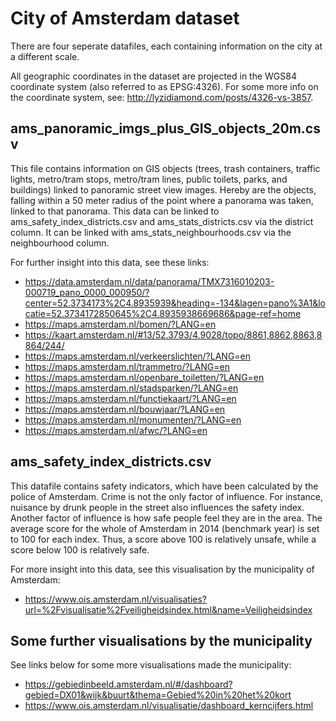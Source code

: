 # City of Amsterdam dataset

There are four seperate datafiles, each containing information on the city at a different scale.

All geographic coordinates in the dataset are projected in the WGS84 coordinate system (also referred to as EPSG:4326). 
For some more info on the coordinate system, see: http://lyzidiamond.com/posts/4326-vs-3857.

## ams_panoramic_imgs_plus_GIS_objects_20m.csv

This file contains information on GIS objects (trees, trash containers, traffic lights, metro/tram stops, metro/tram lines, public toilets, parks, and buildings) linked to panoramic street view images. Hereby are the objects, falling within a 50 meter radius of the point where a panorama was taken, linked to that panorama. This data can be linked to ams_safety_index_districts.csv and ams_stats_districts.csv via the district column. It can be linked with ams_stats_neighbourhoods.csv via the neighbourhood column.

For further insight into this data, see these links:
* https://data.amsterdam.nl/data/panorama/TMX7316010203-000719_pano_0000_000950/?center=52.3734173%2C4.8935939&heading=-134&lagen=pano%3A1&locatie=52.3734172850645%2C4.8935938669686&page-ref=home
* https://maps.amsterdam.nl/bomen/?LANG=en
* https://kaart.amsterdam.nl/#13/52.3793/4.9028/topo/8861,8862,8863,8864/244/
* https://maps.amsterdam.nl/verkeerslichten/?LANG=en
* https://maps.amsterdam.nl/trammetro/?LANG=en
* https://maps.amsterdam.nl/openbare_toiletten/?LANG=en
* https://maps.amsterdam.nl/stadsparken/?LANG=en
* https://maps.amsterdam.nl/functiekaart/?LANG=en
* https://maps.amsterdam.nl/bouwjaar/?LANG=en
* https://maps.amsterdam.nl/monumenten/?LANG=en
* https://maps.amsterdam.nl/afwc/?LANG=en

## ams_safety_index_districts.csv

This datafile contains safety indicators, which have been calculated by the police of Amsterdam. Crime is not the only factor of influence. For instance, nuisance by drunk people in the street also influences the safety index. Another factor of influence is how safe people feel they are in the area. The average score for the whole of Amsterdam in 2014 (benchmark year) is set to 100 for each index. Thus, a score above 100 is relatively unsafe, while a score below 100 is relatively safe.

For more insight into this data, see this visualisation by the municipality of Amsterdam:
* https://www.ois.amsterdam.nl/visualisaties?url=%2Fvisualisatie%2Fveiligheidsindex.html&name=Veiligheidsindex

## Some further visualisations by the municipality

See links below for some more visualisations made the municipality:
* https://gebiedinbeeld.amsterdam.nl/#/dashboard?gebied=DX01&wijk&buurt&thema=Gebied%20in%20het%20kort
* https://www.ois.amsterdam.nl/visualisatie/dashboard_kerncijfers.html

